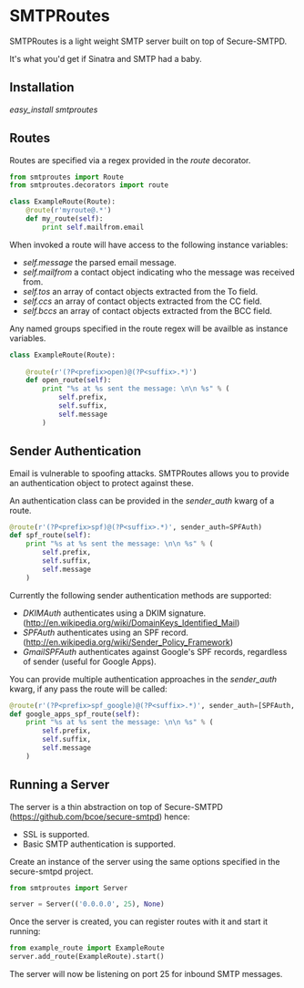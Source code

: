 SMTPRoutes
==========

SMTPRoutes is a light weight SMTP server built on top of Secure-SMTPD.

It's what you'd get if Sinatra and SMTP had a baby.

Installation
------------

*easy_install smtproutes*

Routes
------

Routes are specified via a regex provided in the *route* decorator.

```python
from smtproutes import Route
from smtproutes.decorators import route

class ExampleRoute(Route):
	@route(r'myroute@.*')
    def my_route(self):
		print self.mailfrom.email
```

When invoked a route will have access to the following instance variables:

* _self.message_ the parsed email message.
* _self.mailfrom_ a contact object indicating who the message was received from.
* _self.tos_ an array of contact objects extracted from the To field.
* _self.ccs_ an array of contact objects extracted from the CC field.
* _self.bccs_ an array of contact objects extracted from the BCC field.

Any named groups specified in the route regex will be availble as instance variables.

```python
class ExampleRoute(Route):
    
	@route(r'(?P<prefix>open)@(?P<suffix>.*)')
    def open_route(self):
        print "%s at %s sent the message: \n\n %s" % (
            self.prefix,
            self.suffix,
            self.message
        )
```

Sender Authentication
---------------------

Email is vulnerable to spoofing attacks. SMTPRoutes allows you to provide an authentication object to protect against these.

An authentication class can be provided in the *sender_auth* kwarg of a route.

```python
@route(r'(?P<prefix>spf)@(?P<suffix>.*)', sender_auth=SPFAuth)
def spf_route(self):
    print "%s at %s sent the message: \n\n %s" % (
        self.prefix,
        self.suffix,
        self.message
    )
```

Currently the following sender authentication methods are supported:

* _DKIMAuth_ authenticates using a DKIM signature. (http://en.wikipedia.org/wiki/DomainKeys_Identified_Mail)
* _SPFAuth_ authenticates using an SPF record. (http://en.wikipedia.org/wiki/Sender_Policy_Framework)
* _GmailSPFAuth_ authenticates against Google's SPF records, regardless of sender (useful for Google Apps).

You can provide multiple authentication approaches in the *sender_auth* kwarg, if any pass the route will be called:

```python
@route(r'(?P<prefix>spf_google)@(?P<suffix>.*)', sender_auth=[SPFAuth, GmailSPFAuth])
def google_apps_spf_route(self):
    print "%s at %s sent the message: \n\n %s" % (
        self.prefix,
        self.suffix,
        self.message
    )
```

Running a Server
----------------

The server is a thin abstraction on top of Secure-SMTPD (https://github.com/bcoe/secure-smtpd) hence:

* SSL is supported.
* Basic SMTP authentication is supported.

Create an instance of the server using the same options specified in the secure-smtpd project.

```python
from smtproutes import Server

server = Server(('0.0.0.0', 25), None)
```

Once the server is created, you can register routes with it and start it running:

```python
from example_route import ExampleRoute
server.add_route(ExampleRoute).start()
```

The server will now be listening on port 25 for inbound SMTP messages.